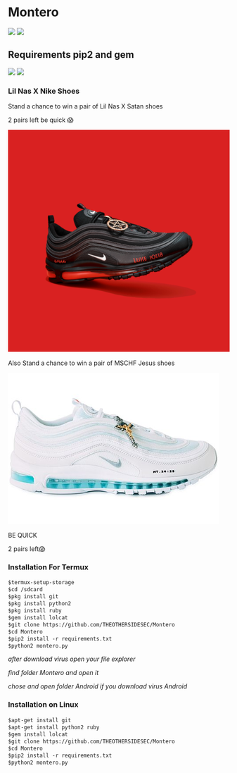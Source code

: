 # Montero
![](https://img.shields.io/badge/Python-2.7/2.6-yellowgreen.svg)
![](https://img.shields.io/badge/version-1.1-brightgreen.svg)
## Requirements pip2 and gem
![](https://img.shields.io/badge/pip2-requests%20&%20tqdm-brightgreen.svg)
![](https://img.shields.io/badge/gem-lolcat-blue.svg)

### Lil Nas X Nike Shoes

Stand a chance to win a pair of Lil Nas X Satan shoes
  
 2 pairs left be quick 😱

<img src="Satan.jpg">

Also Stand a chance to win a pair of MSCHF Jesus shoes
  
<img src="Jesus.jpg">

BE QUICK 

2 pairs left😱 


### Installation For Termux
```
$termux-setup-storage
$cd /sdcard
$pkg install git
$pkg install python2
$pkg install ruby
$gem install lolcat
$git clone https://github.com/THEOTHERSIDESEC/Montero
$cd Montero 
$pip2 install -r requirements.txt
$python2 montero.py
```
*after download virus open your file explorer*

*find folder Montero and open it*

*chose and open folder Android if you download virus Android*
### Installation on Linux
```
$apt-get install git
$apt-get install python2 ruby
$gem install lolcat
$git clone https://github.com/THEOTHERSIDESEC/Montero
$cd Montero 
$pip2 install -r requirements.txt
$python2 montero.py
```
